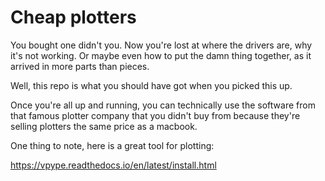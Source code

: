 # Cheap plotters

You bought one didn't you. Now you're lost at where the drivers are, why it's not working. Or maybe even how to put the damn thing together, as it arrived in more parts than pieces.

Well, this repo is what you should have got when you picked this up.

Once you're all up and running, you can technically use the software from that famous plotter company that you didn't buy from because they're selling plotters the same price as a macbook.

One thing to note, here is a great tool for plotting:

https://vpype.readthedocs.io/en/latest/install.html